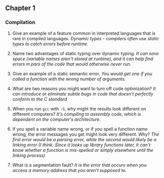 ## Chapter 1


### Compilation

1) Give an example of a feature common in interpreted languages that is rare in compiled languages.
*Dynamic types - compilers often use static types to catch errors before runtime.*

2) Name two advantages of static typing over dynamic typing.
*It can save space (variable names aren't stored at runtime), and it can help find errors in pars of the code that would otherwise never run.*

3) Give an example of a static semantic error.
*You would get one if you called a function with the wrong number of arguments.*

4) What are two reasons you might want to turn off code optimization?
*It can introduce or eliminate subtle bugs in code that doesn't perfectly conform to the C standard*

5) When you run `gcc` with `-S`, why might the results look different on different computers?
*It's compiling to assembly code, which is dependent on the computer's architecture.*

6) If you spell a variable name wrong, or if you spell a function name wrong,
the error messages you get might look very different.  Why?
*The first error would be a parsing error, while the second would likely be a linking error (I think. Since it looks up library functions later, it can't know whether a function is mis-spelled or simply elsewhere until the linking process)*

7) What is a segmentation fault?
*It is the error that occurs when you access a memory address that you aren't supposed to.*
